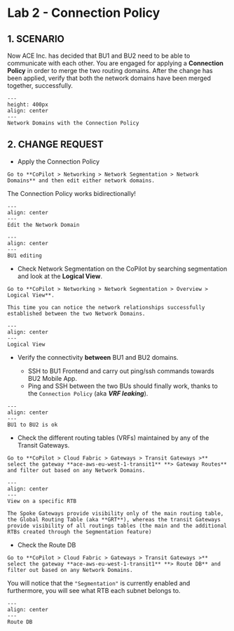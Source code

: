 # Lab 2 - Connection Policy

## 1. SCENARIO

Now ACE Inc. has decided that BU1 and BU2 need to be able to communicate with each other. You are engaged for applying a **Connection Policy** in order to merge the two routing domains.
After the change has been applied, verify that both the network domains have been merged together, successfully.

```{figure} images/lab2-topology.png
---
height: 400px
align: center
---
Network Domains with the Connection Policy
```

## 2. CHANGE REQUEST

* Apply the Connection Policy

```{tip}
Go to **CoPilot > Networking > Network Segmentation > Network Domains** and then edit either network domains.
```

The Connection Policy works bidirectionally!

```{figure} images/lab2-editnd.png
---
align: center
---
Edit the Network Domain
```

```{figure} images/lab2-bu2nd.png
---
align: center
---
BU1 editing
```

- Check Network Segmentation on the CoPilot by searching segmentation and look at the **Logical View**.

```{tip}
Go to **CoPilot > Networking > Network Segmentation > Overview > Logical View**. 

This time you can notice the network relationships successfully established between the two Network Domains.
```

```{figure} images/lab2-logicalview.png
---
align: center
---
Logical View
```

- Verify the connectivity **between** BU1 and BU2 domains.

  - SSH to BU1 Frontend and carry out ping/ssh commands towards BU2 Mobile App.
  - Ping and SSH between the two BUs should finally work, thanks to the `Connection Policy` (aka **_VRF leaking_**).

```{figure} images/lab2-pingbu2.png
---
align: center
---
BU1 to BU2 is ok
```

- Check the different routing tables (VRFs) maintained by any of the Transit Gateways.

```{tip}
Go to **CoPilot > Cloud Fabric > Gateways > Transit Gateways >** select the gateway **ace-aws-eu-west-1-transit1** **> Gateway Routes** and filter out based on any Network Domains.
```

```{figure} images/lab2-bu1andbu2.png
---
align: center
---
View on a specific RTB
```

```{important}
The Spoke Gateways provide visibility only of the main routing table, the Global Routing Table (aka **GRT**), whereas the transit Gateways provide visibility of all routings tables (the main and the additional RTBs created through the Segmentation feature)
```

- Check the Route DB 

```{tip}
Go to **CoPilot > Cloud Fabric > Gateways > Transit Gateways >** select the gateway **ace-aws-eu-west-1-transit1** **> Route DB** and filter out based on any Network Domains.
```

You will notice that the `"Segmentation"` is currently enabled and furthermore, you will see what RTB each subnet belongs to.

```{figure} images/lab2-rib.png
---
align: center
---
Route DB
```
